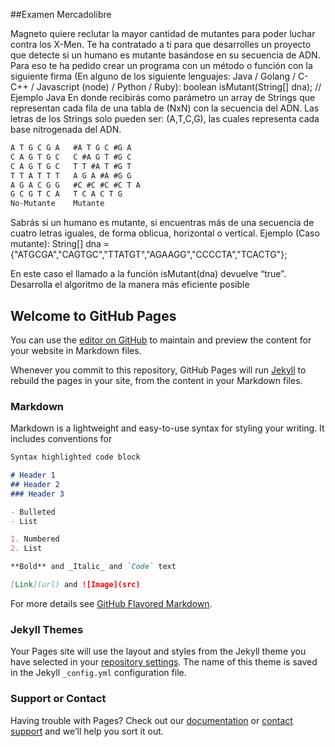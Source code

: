 ##Examen Mercadolibre

Magneto quiere reclutar la mayor cantidad de mutantes para poder luchar
contra los X-Men.
Te ha contratado a ti para que desarrolles un proyecto que detecte si un
humano es mutante basándose en su secuencia de ADN.
Para eso te ha pedido crear un programa con un método o función con la siguiente firma (En
alguno de los siguiente lenguajes: Java / Golang / C-C++ / Javascript (node) / Python / Ruby):
                      boolean isMutant(String[] dna); // Ejemplo Java
En donde recibirás como parámetro un array de Strings que representan cada fila de una tabla
de (NxN) con la secuencia del ADN. Las letras de los Strings solo pueden ser: (A,T,C,G), las
cuales representa cada base nitrogenada del ADN.

```markdown
A T G C G A   #A T G C #G A
C A G T G C   C #A G T #G C
C A G T G C   T T #A T #G T
T T A T T T   A G A #A #G G
A G A C G G   #C #C #C #C T A
G C G T C A   T C A C T G
No-Mutante    Mutante
```
Sabrás si un humano es mutante, si encuentras más de una secuencia de cuatro letras
iguales, de forma oblicua, horizontal o vertical.
Ejemplo (Caso mutante):
                        String[] dna = {"ATGCGA","CAGTGC","TTATGT","AGAAGG","CCCCTA","TCACTG"};
                        
En este caso el llamado a la función isMutant(dna) devuelve “true”.
Desarrolla el algoritmo de la manera más eficiente posible

## Welcome to GitHub Pages

You can use the [editor on GitHub](https://github.com/jcipolatti/MutantTest/edit/gh-pages/index.md) to maintain and preview the content for your website in Markdown files.

Whenever you commit to this repository, GitHub Pages will run [Jekyll](https://jekyllrb.com/) to rebuild the pages in your site, from the content in your Markdown files.

### Markdown

Markdown is a lightweight and easy-to-use syntax for styling your writing. It includes conventions for

```markdown
Syntax highlighted code block

# Header 1
## Header 2
### Header 3

- Bulleted
- List

1. Numbered
2. List

**Bold** and _Italic_ and `Code` text

[Link](url) and ![Image](src)
```

For more details see [GitHub Flavored Markdown](https://guides.github.com/features/mastering-markdown/).

### Jekyll Themes

Your Pages site will use the layout and styles from the Jekyll theme you have selected in your [repository settings](https://github.com/jcipolatti/MutantTest/settings). The name of this theme is saved in the Jekyll `_config.yml` configuration file.

### Support or Contact

Having trouble with Pages? Check out our [documentation](https://docs.github.com/categories/github-pages-basics/) or [contact support](https://github.com/contact) and we’ll help you sort it out.
